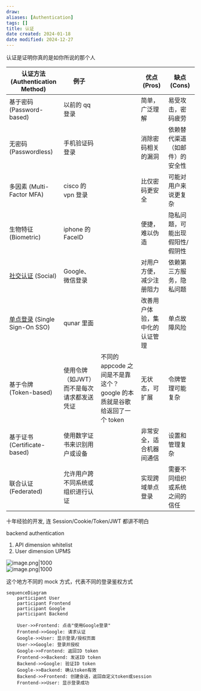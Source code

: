 ```yaml
---
draw: 
aliases: [Authentication]
tags: []
title: 认证
date created: 2024-01-18
date modified: 2024-12-27
---
```


认证是证明你真的是如你所说的那个人

| 认证方法 (Authentication Method)  | 例子                     |                                                   | 优点 (Pros)       | 缺点 (Cons)        |
| ----------------------------- | ---------------------- | ------------------------------------------------- | --------------- | ---------------- |
| 基于密码 (Password-based)         | 以前的 qq 登录              |                                                   | 简单，广泛理解         | 易受攻击，密码疲劳        |
| 无密码 (Passwordless)            | 手机验证码登录                |                                                   | 消除密码相关的漏洞       | 依赖替代渠道（如邮件）的安全性  |
| 多因素 (Multi-Factor MFA)        | cisco 的 vpn 登录         |                                                   | 比仅密码更安全         | 可能对用户来说更复杂       |
| 生物特征 (Biometric)              | iphone 的 FaceID        |                                                   | 便捷，难以伪造         | 隐私问题，可能出现假阳性/假阴性 |
| [社交认证](社交认证.md) (Social)             | Google、微信登录            |                                                   | 对用户方便，减少注册阻力    | 依赖第三方服务，隐私问题     |
| [单点登录](2%20第二大脑/1%20知识/CS/软件工程/登录/单点登录.md) (Single Sign-On SSO) | qunar 里面               |                                                   | 改善用户体验，集中化的认证管理 | 单点故障风险           |
| 基于令牌 (Token-based)            | 使用令牌（如JWT）而不是每次请求都发送凭证 | 不同的 appcode 之间是不是靠这个？google 的本质就是谷歌给返回了一个 token | 无状态，可扩展         | 令牌管理可能复杂         |
| 基于证书 (Certificate-based)      | 使用数字证书来识别用户或设备         |                                                   | 非常安全，适合机器间通信    | 设置和管理复杂          |
| 联合认证 (Federated)              | 允许用户跨不同系统或组织进行认证       |                                                   | 实现跨域单点登录        | 需要不同组织或系统之间的信任   |

十年经验的开发, 连 Session/Cookie/Token/JWT 都讲不明白

backend authentication

1. API dimension whitelist
2. User dimension UPMS

![image.png|1000](https://imagehosting4picgo.oss-cn-beijing.aliyuncs.com/imagehosting/20240118153918.png)  
![image.png|1000](https://imagehosting4picgo.oss-cn-beijing.aliyuncs.com/imagehosting/20240118153935.png)

这个地方不同的 mock 方式，代表不同的登录鉴权方式

```mermaid
sequenceDiagram
    participant User
    participant Frontend
    participant Google
    participant Backend

    User->>Frontend: 点击"使用Google登录"
    Frontend->>Google: 请求认证
    Google->>User: 显示登录/授权页面
    User->>Google: 登录并授权
    Google->>Frontend: 返回ID token
    Frontend->>Backend: 发送ID token
    Backend->>Google: 验证ID token
    Google->>Backend: 确认token有效
    Backend->>Frontend: 创建会话，返回自定义token或session
    Frontend->>User: 显示登录成功
```

